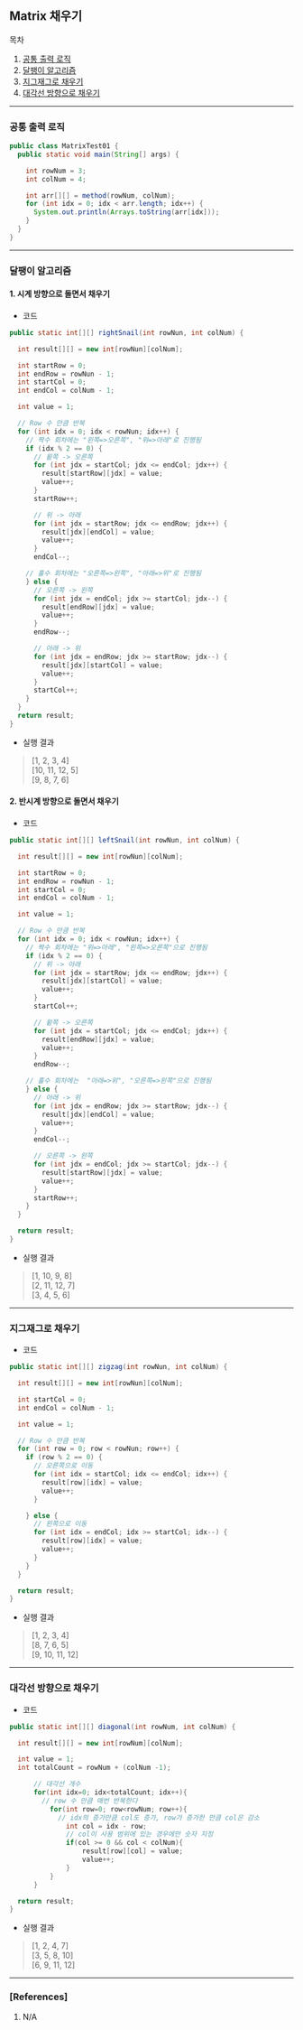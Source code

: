 ## Matrix 채우기

목차

1. [공통 출력 로직](#공통-출력-로직)
1. [달팽이 알고리즘](#달팽이-알고리즘)
1. [지그재그로 채우기](#지그재그로-채우기)
1. [대각선 방향으로 채우기](#대각선-방향으로-채우기)

* * *

### 공통 출력 로직

```java
public class MatrixTest01 {
  public static void main(String[] args) {

    int rowNum = 3;
    int colNum = 4;

    int arr[][] = method(rowNum, colNum);
    for (int idx = 0; idx < arr.length; idx++) {
      System.out.println(Arrays.toString(arr[idx]));
    }
  }
}
```

* * *

### 달팽이 알고리즘

#### 1. 시계 방향으로 돌면서 채우기

- 코드

```java
public static int[][] rightSnail(int rowNun, int colNum) {

  int result[][] = new int[rowNun][colNum];

  int startRow = 0;
  int endRow = rowNun - 1;
  int startCol = 0;
  int endCol = colNum - 1;

  int value = 1;

  // Row 수 만큼 반복
  for (int idx = 0; idx < rowNun; idx++) {
    // 짝수 회차에는 "왼쪽=>오른쪽", "위=>아래"로 진행됨
    if (idx % 2 == 0) {
      // 욑쪽 -> 오른쪽
      for (int jdx = startCol; jdx <= endCol; jdx++) {
        result[startRow][jdx] = value;
        value++;
      }
      startRow++;

      // 위 -> 아래
      for (int jdx = startRow; jdx <= endRow; jdx++) {
        result[jdx][endCol] = value;
        value++;
      }
      endCol--;

    // 홀수 회차에는 "오른쪽=>왼쪽", "아래=>위"로 진행됨
    } else {
      // 오른쪽 -> 왼쪽
      for (int jdx = endCol; jdx >= startCol; jdx--) {
        result[endRow][jdx] = value;
        value++;
      }
      endRow--;

      // 아래 -> 위
      for (int jdx = endRow; jdx >= startRow; jdx--) {
        result[jdx][startCol] = value;
        value++;
      }
      startCol++;
    }
  }
  return result;
}
```

- 실행 결과

> [1, 2, 3, 4]  
[10, 11, 12, 5]  
[9, 8, 7, 6]  


#### 2. 반시계 방향으로 돌면서 채우기

- 코드

```java
public static int[][] leftSnail(int rowNun, int colNum) {

  int result[][] = new int[rowNun][colNum];

  int startRow = 0;
  int endRow = rowNun - 1;
  int startCol = 0;
  int endCol = colNum - 1;

  int value = 1;

  // Row 수 만큼 반복
  for (int idx = 0; idx < rowNun; idx++) {
    // 짝수 회차에는 "위=>아래", "왼쪽=>오른쪽"으로 진행됨
    if (idx % 2 == 0) {
      // 위 -> 아래
      for (int jdx = startRow; jdx <= endRow; jdx++) {
        result[jdx][startCol] = value;
        value++;
      }
      startCol++;

      // 욑쪽 -> 오른쪽
      for (int jdx = startCol; jdx <= endCol; jdx++) {
        result[endRow][jdx] = value;
        value++;
      }
      endRow--;

    // 홀수 회차에는  "아래=>위", "오른쪽=>왼쪽"으로 진행됨
    } else {
      // 아래 -> 위
      for (int jdx = endRow; jdx >= startRow; jdx--) {
        result[jdx][endCol] = value;
        value++;
      }
      endCol--;

      // 오른쪽 -> 왼쪽
      for (int jdx = endCol; jdx >= startCol; jdx--) {
        result[startRow][jdx] = value;
        value++;
      }
      startRow++;
    }
  }

  return result;
}
```

- 실행 결과

> [1, 10, 9, 8]  
[2, 11, 12, 7]  
[3, 4, 5, 6]  

* * *

### 지그재그로 채우기

- 코드

```Java
public static int[][] zigzag(int rowNun, int colNum) {

  int result[][] = new int[rowNun][colNum];

  int startCol = 0;
  int endCol = colNum - 1;

  int value = 1;

  // Row 수 만큼 반복
  for (int row = 0; row < rowNun; row++) {
    if (row % 2 == 0) {
      // 오른쪽으로 이동
      for (int idx = startCol; idx <= endCol; idx++) {
        result[row][idx] = value;
        value++;
      }

    } else {
      // 왼쪽으로 이동
      for (int idx = endCol; idx >= startCol; idx--) {
        result[row][idx] = value;
        value++;
      }
    }
  }

  return result;
}
```

- 실행 결과

> [1, 2, 3, 4]  
[8, 7, 6, 5]  
[9, 10, 11, 12]  

* * *

### 대각선 방향으로 채우기

- 코드

```Java
public static int[][] diagonal(int rowNum, int colNum) {

  int result[][] = new int[rowNum][colNum];

  int value = 1;
  int totalCount = rowNum + (colNum -1);

      // 대각선 개수
      for(int idx=0; idx<totalCount; idx++){
        // row 수 만큼 매번 반복한다
          for(int row=0; row<rowNum; row++){
            // idx의 증가만큼 col도 증가, row가 증가한 만큼 col은 감소
              int col = idx - row;
              // col이 사용 범위에 있는 경우에만 숫자 지정
              if(col >= 0 && col < colNum){
                  result[row][col] = value;
                  value++;
              }
          }          
      }

  return result;
}
```

- 실행 결과

> [1, 2, 4, 7]  
[3, 5, 8, 10]  
[6, 9, 11, 12]  

* * *

### [References]
1. N/A
